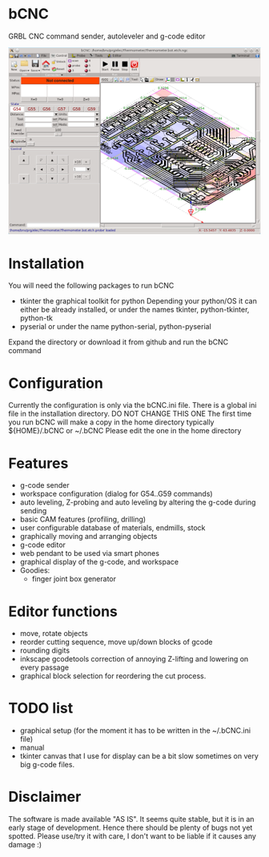 bCNC
====

GRBL CNC command sender, autoleveler and g-code editor

![bCNC screenshot](https://raw.githubusercontent.com/vlachoudis/bCNC/doc/Screenshots/bCNC.png)

# Installation
You will need the following packages to run bCNC
- tkinter the graphical toolkit for python
  Depending your python/OS it can either be already installed,
  or under the names tkinter, python-tkinter, python-tk
- pyserial or under the name python-serial, python-pyserial

Expand the directory or download it from github
and run the bCNC command

# Configuration
Currently the configuration is only via the bCNC.ini file.
There is a global ini file in the installation directory.
DO NOT CHANGE THIS ONE
The first time you run bCNC will make a copy in the home
directory typically ${HOME}/.bCNC  or ~/.bCNC
Please edit the one in the home directory

# Features
- g-code sender
- workspace configuration (dialog for G54..G59 commands)
- auto leveling, Z-probing and auto leveling by altering the g-code during
  sending
- basic CAM features (profiling, drilling)
- user configurable database of materials, endmills, stock
- graphically moving and arranging objects
- g-code editor
- web pendant to be used via smart phones
- graphical display of the g-code, and workspace
- Goodies:
  - finger joint box generator

# Editor functions
- move, rotate objects
- reorder cutting sequence, move up/down blocks of gcode
- rounding digits
- inkscape gcodetools correction of annoying Z-lifting and lowering on every
  passage
- graphical block selection for reordering the cut process.

# TODO list
- graphical setup (for the moment it has to be written in the ~/.bCNC.ini file)
- manual
- tkinter canvas that I use for display can be a bit slow sometimes on very
  big g-code files.

# Disclaimer
  The software is made available "AS IS". It seems quite stable, but it is in
  an early stage of development.  Hence there should be plenty of bugs not yet
  spotted. Please use/try it with care, I don't want to be liable if it causes
  any damage :)
